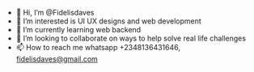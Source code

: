 - 👋 Hi, I’m @Fidelisdaves
- 👀 I’m interested is UI UX designs and web development 
- 🌱 I’m currently learning web backend
- 💞️ I’m looking to collaborate on ways to help solve real life challenges 
- 📫 How to reach me whatsapp +2348136431646, fidelisdaves@gmail.com 

<!---
Fidelisdaves/Fidelisdaves is a ✨ special ✨ repository because its `README.md` (this file) appears on your GitHub profile.
You can click the Preview link to take a look at your changes.
--->
